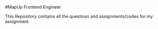 #MapUp Frontend Engineer

This Repository contains all the questiosn and assignments/codes for my assignment.